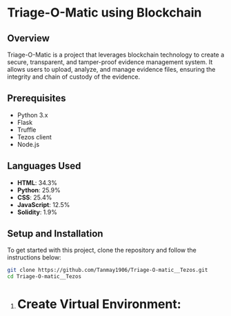 # Triage-O-Matic using Blockchain

## Overview

Triage-O-Matic is a project that leverages blockchain technology to create a secure, transparent, and tamper-proof evidence management system. It allows users to upload, analyze, and manage evidence files, ensuring the integrity and chain of custody of the evidence.

## Prerequisites

- Python 3.x
- Flask
- Truffle
- Tezos client
- Node.js

## Languages Used

- **HTML**: 34.3%
- **Python**: 25.9%
- **CSS**: 25.4%
- **JavaScript**: 12.5%
- **Solidity**: 1.9%

## Setup and Installation

To get started with this project, clone the repository and follow the instructions below:

```bash
git clone https://github.com/Tanmay1906/Triage-O-matic__Tezos.git
cd Triage-O-matic__Tezos
```

1. # Create Virtual Environment:
